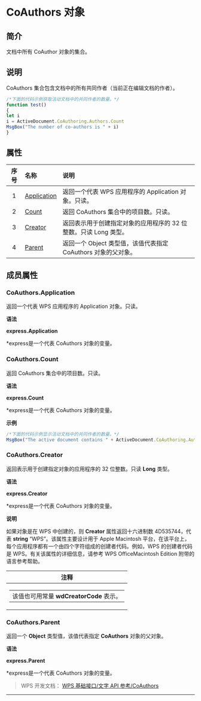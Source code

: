 # CoAuthors 对象

## 简介

文档中所有 CoAuthor 对象的集合。

## 说明

CoAuthors 集合包含文档中的所有共同作者（当前正在编辑文档的作者）。

``` JavaScript
/*下面的代码示例获取活动文档中的共同作者的数量。*/
function test()
{
let i
i = ActiveDocument.CoAuthoring.Authors.Count
MsgBox("The number of co-authors is " + i)
}
```

## 属性

| 序号 | 名称                                  | 说明                                                             |
|:----:|:--------------------------------------|:-----------------------------------------------------------------|
|  1   | [Application](#CoAuthors.Application) | 返回一个代表 WPS 应用程序的 Application 对象。只读。             |
|  2   | [Count](#CoAuthors.Count)             | 返回 CoAuthors 集合中的项目数。只读。                            |
|  3   | [Creator](#CoAuthors.Creator)         | 返回表示用于创建指定对象的应用程序的 32 位整数。只读 Long 类型。 |
|  4   | [Parent](#CoAuthors.Parent)           | 返回一个 Object 类型值，该值代表指定 CoAuthors 对象的父对象。    |

## 成员属性

### CoAuthors.Application

返回一个代表 WPS 应用程序的 Application 对象。只读。

**语法**

**express.Application**

\*express是一个代表 CoAuthors 对象的变量。

### CoAuthors.Count

返回 CoAuthors 集合中的项目数。只读。

**语法**

**express.Count**

\*express是一个代表 CoAuthors 对象的变量。

**示例**

``` JavaScript
/*下面的代码示例显示活动文档中的共同作者的数量。*/
MsgBox("The active document contains " + ActiveDocument.CoAuthoring.Authors.Count + " authors.")
```

### CoAuthors.Creator

返回表示用于创建指定对象的应用程序的 32 位整数。只读 **Long** 类型。

**语法**

**express.Creator**

\*express是一个代表 CoAuthors 对象的变量。

**说明**

如果对象是在 WPS 中创建的，则 **Creator** 属性返回十六进制数 4D535744，代表 **string** “WPS”。该属性主要设计用于 Apple Macintosh 平台，在该平台上，每个应用程序都有一个由四个字符组成的创建者代码。例如，WPS 的创建者代码是 WPS。有关该属性的详细信息，请参考 WPS OfficeMacintosh Edition 附带的语言参考帮助。

<table data-border="0" data-cellpadding="0" data-cellspacing="0" width="100%">
<colgroup>
<col style="width: 100%" />
</colgroup>
<thead>
<tr class="header">
<th>注释</th>
</tr>
</thead>
<tbody>
<tr class="odd">
<td><table>
<tbody>
<tr class="odd">
<td>该值也可用常量 <strong>wdCreatorCode</strong> 表示。</td>
</tr>
</tbody>
</table></td>
</tr>
</tbody>
</table>

### CoAuthors.Parent

返回一个 **Object** 类型值，该值代表指定 **CoAuthors** 对象的父对象。

**语法**

**express.Parent**

\*express是一个代表 CoAuthors 对象的变量。

> WPS 开发文档： [WPS 基础接口/文字 API 参考/CoAuthors](https://qn.cache.wpscdn.cn/encs/doc/office_v19/index.htm)

------------------------------------------------------------------------
